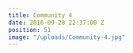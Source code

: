 ```yaml
---
title: Community 4
date: 2016-09-28 22:37:00 Z
position: 51
image: "/uploads/Community-4.jpg"
---
```


